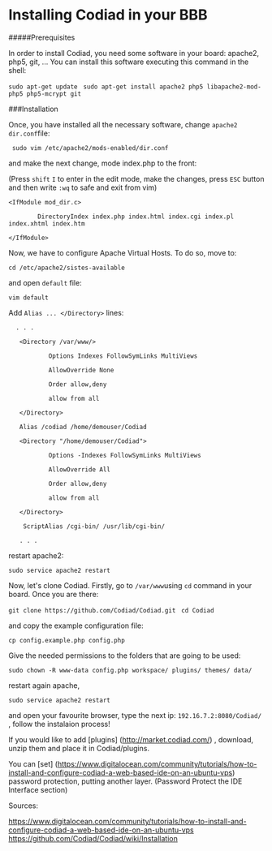 # Installing Codiad in your BBB


#####Prerequisites

In order to install Codiad, you need some software in your board: apache2, php5, git, ... You can install
this software executing this command in the shell:

 `sudo apt-get update `
 `sudo apt-get install apache2 php5 libapache2-mod-php5 php5-mcrypt git `
	
###Installation

Once, you have installed all the necessary software, change `apache2` `dir.conf`file:

` sudo vim /etc/apache2/mods-enabled/dir.conf`

and make the next change, mode index.php to the front:

(Press `shift` `I` to enter in the edit mode, make the changes, press `ESC` button and then write `:wq` to safe
and exit from vim)

`<IfModule mod_dir.c>`

`         DirectoryIndex index.php index.html index.cgi index.pl index.xhtml index.htm `

`</IfModule> `

Now, we have to configure Apache Virtual Hosts. To do so, move to:

`cd /etc/apache2/sistes-available `

and open `default` file:

`vim default`

Add ` Alias ... </Directory> ` lines:

`	. . . `

`    <Directory /var/www/> `

`            Options Indexes FollowSymLinks MultiViews `

`            AllowOverride None `

`            Order allow,deny `

`            allow from all `

`    </Directory> `

`    Alias /codiad /home/demouser/Codiad `

`    <Directory "/home/demouser/Codiad"> `

`            Options -Indexes FollowSymLinks MultiViews `

`            AllowOverride All `

`            Order allow,deny `

`            allow from all `

`    </Directory> `

`    ScriptAlias /cgi-bin/ /usr/lib/cgi-bin/`

`    . . . `

restart apache2:

`sudo service apache2 restart `

Now, let's clone Codiad. Firstly, go to `/var/www`using `cd` command in your board. Once you are there:

`git clone https://github.com/Codiad/Codiad.git `
`cd Codiad `

and copy the example configuration file:

` cp config.example.php config.php `

Give the needed permissions to the folders that are going to be used:

`sudo chown -R www-data config.php workspace/ plugins/ themes/ data/ `

restart again apache, 

`sudo service apache2 restart `

and open your favourite browser, type the next ip: `192.16.7.2:8080/Codiad/` ,
follow the instalaion process!

If you would like to add [plugins] (http://market.codiad.com/) , download, unzip them and place it in Codiad/plugins.

You can [set] (https://www.digitalocean.com/community/tutorials/how-to-install-and-configure-codiad-a-web-based-ide-on-an-ubuntu-vps)
password protection, putting another layer. (Password Protect the IDE Interface section)

Sources:

https://www.digitalocean.com/community/tutorials/how-to-install-and-configure-codiad-a-web-based-ide-on-an-ubuntu-vps
https://github.com/Codiad/Codiad/wiki/Installation